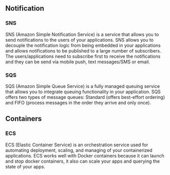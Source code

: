 ## Notification

### SNS
SNS (Amazon Simple Notification Service) is a service that allows you to send notifications to the users of your applications. SNS allows you to decouple the notification logic
from being embedded in your applications and allows notifications to be published to a large number of subscribers. The users/applications need to subscribe first to receive the
notifications and they can be send via mobile push, text messages/SMS or email.

### SQS
SQS (Amazon Simple Queue Service) is a fully managed queuing service that allows you to integrate queuing functionality in your application. SQS offers two types of message queues:
Standard (offers best-effort ordering) and FIFO (process messages in the order they arrive and only once).


## Containers

### ECS
ECS (Elastic Container Service) is an orchestration service used for automating deployment, scaling, and managing of your containerized applications. ECS works well with Docker
containers because it can launch and stop docker containers, it also can scale your apps and querying the state of your apps.

